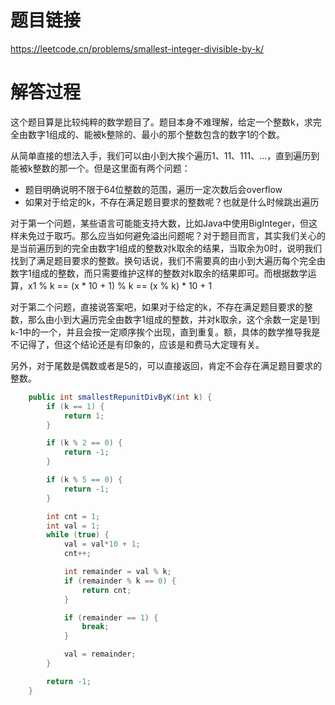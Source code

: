 # 题目链接
https://leetcode.cn/problems/smallest-integer-divisible-by-k/

# 解答过程
这个题目算是比较纯粹的数学题目了。题目本身不难理解，给定一个整数k，求完全由数字1组成的、能被k整除的、最小的那个整数包含的数字1的个数。

从简单直接的想法入手，我们可以由小到大挨个遍历1、11、111、...，直到遍历到能被k整数的那一个。但是这里面有两个问题：
- 题目明确说明不限于64位整数的范围，遍历一定次数后会overflow
- 如果对于给定的k，不存在满足题目要求的整数呢？也就是什么时候跳出遍历
  
对于第一个问题，某些语言可能能支持大数，比如Java中使用BigInteger，但这样未免过于取巧。那么应当如何避免溢出问题呢？对于题目而言，其实我们关心的是当前遍历到的完全由数字1组成的整数对k取余的结果，当取余为0时，说明我们找到了满足题目要求的整数。换句话说，我们不需要真的由小到大遍历每个完全由数字1组成的整数，而只需要维护这样的整数对k取余的结果即可。而根据数学运算，x1 % k == (x * 10 + 1) % k == (x % k) * 10 + 1

对于第二个问题，直接说答案吧，如果对于给定的k，不存在满足题目要求的整数，那么由小到大遍历完全由数字1组成的整数，并对k取余，这个余数一定是1到k-1中的一个，并且会按一定顺序挨个出现，直到重复。额，具体的数学推导我是不记得了，但这个结论还是有印象的，应该是和费马大定理有关。

另外，对于尾数是偶数或者是5的，可以直接返回，肯定不会存在满足题目要求的整数。

```java
	public int smallestRepunitDivByK(int k) {
		if (k == 1) {
			return 1;
		}

		if (k % 2 == 0) {
			return -1;
		}

		if (k % 5 == 0) {
			return -1;
		}

		int cnt = 1;
		int val = 1;
		while (true) {
			val = val*10 + 1;
			cnt++;

			int remainder = val % k;
			if (remainder % k == 0) {
				return cnt;
			}

			if (remainder == 1) {
				break;
			}

			val = remainder;
		}

		return -1;
	}
```